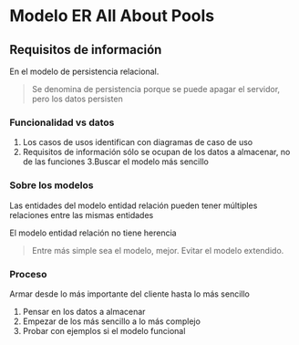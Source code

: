# Modelo ER All About Pools

## Requisitos de información 

En el modelo de persistencia relacional.

> Se denomina de persistencia porque se puede apagar el servidor, pero los datos persisten

### Funcionalidad vs datos

1. Los casos de usos identifican con diagramas de caso de uso
2. Requisitos de información sólo se ocupan de los datos a almacenar, no de las funciones
3.Buscar el modelo más sencillo

### Sobre los modelos

Las entidades del modelo entidad relación pueden tener múltiples relaciones entre las mismas entidades

El modelo entidad relación no tiene herencia

> Entre más simple sea el modelo, mejor. Evitar el modelo extendido.

### Proceso

Armar desde lo más importante del cliente hasta lo más sencillo

1. Pensar en los datos a almacenar
2. Empezar de los más sencillo a lo más complejo
3. Probar con ejemplos si el modelo funcional

